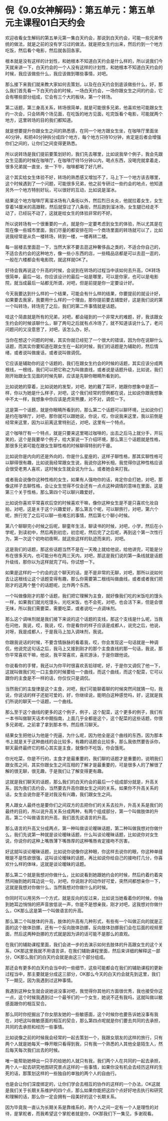# 倪《9.0女神解码》：第五单元：第五单元主课程01白天约会

欢迎收看女生解码的第五单元第一集白天约会，那说到白天约会，可能一些兄弟传统的做法，就是之前的没有学习过的做法，就是把女生约出来，然后约到一个地方吃饭，然后看个电影，然后就各回各家。

根本就是没有这样的计划性，和她根本不知道白天约会是什么样的，所以说我们今天就来讲一下，白天约会的一个人没有这样的计划性，和她根本不知道白天约会的时候，我应该做些什么，我应该做到哪些事情，对吧。

那么接下来我们就来教大家如何去策划，以及在白天约会到底该做些什么，好，那么我们首先看一下白天约会的时候，一场白天约会，一场你跟女生之间的约会，它会有哪些部分组成，它会有三个大的板块，第一个转场。

第二话题，第三身高关系，转场很简单，就是可能很多兄弟，他喜欢他可能跟女生约一次会，只会转两个场见面，在吃饭的地方见面，吃完饭看个电影，可能就两个地方，这里转场的目的我们都知道。

就是想要提升你跟女生之间的熟悉感，在同一个地方跟女生坐，在咖啡厅里面坐40分钟，和把40分钟拆分成四个地方，每个地方只待10分钟，肯定是后者会增强你们之间的，让你们之间变得更熟悉。

所以说转场是我们提前要策划好的，我们先去哪里，比如说我举个例子，我会先跟女生见面的时候在咖啡厅，在咖啡厅待15分钟以内，喝点东西，没喝完就拿着走，很多兄弟就一直坐，坐一下午，咖啡都喝了好几杯。

这个其实给女生体验不好，转场的熟悉感又增加不了，马上下一个地方该去哪里，这个时候遇到了一个问题，可能很多兄弟，他之前专研过一些约会的地点，他知道另外一个地方特别好玩，可以很好的互动，比如说是溜冰。

结果这个地方咖啡厅离溜冰场有八条街以外，然后烈日炎炎，他就拉着女生，女生穿着14厘米的高跟鞋，然后就穿过了八条街，然后跑到溜冰场，女生腿已经走不动了，已经玩不动了，这就是给女生的体验非常的不好。

所以说转场有一个很重要的一点，就是你一定要考虑到女生的体验，所以尤其是在现在像一些城市里面，我们尽量的都安排在同一个商场里面的转场就可以了，比如说我经常是从负一楼转场，转到一楼，一楼再转二楼。

每一层楼去里面逛一下，当然大家不要去逛这种奢侈品之类的，不适合你自己的，不适合去约会的这种地方，像一些小东西的店，一些精品店都是可以去逛一逛的，一般在六楼都会有电影院，就这样就OK了。

好待会我再说这个升高的时候，会说到在转场的过程当中该如何去升高，OK转场很简单，最后一站，你应该设计的最后一站是哪里，可以是你家，也可以是电影院，就当成最后一站都无所谓，对吧，但是前提是你一定要设计好。

今天我要达到什么样的一个结果，可能会有什么样的结果，你要提前的就设计好，如果要去我家，我要用什么样的一个理由，那你提前要去铺垫好，这是我们说的第一个叫转场，转场完了之后，我们的第二件事情就是话题。

哇这个简直就是所有的兄弟，对吧，都会碰到的一个非常大的难题，好，我该跟女生约会的时候该聊什么，聊了两句之后就有点冷场了，就不知道该说什么了，老问问题问的又没意思了，对吧，该怎么办，好。

当你在想这个问题的时候，其实你就已经犯了一个很大的错误，因为你在说聊什么话题，而其实你要知道在跟女生在一起的时候，我们的话题是为辅助的，然后情绪，或者说叫做废话，或者说叫做调侃。

它应该是辅助你的这个话题的，我们在跟女生约会的时候的话题，其实应该分成两根线，一根线，我们可以把它称之为叫做直线，或者说是话题升级，比如说，我们刚开始跟女生见面的时候先聊，应该是先聊你眼睛所看到的。

比如说她的穿着，比如说她的发型，对吧，她的戴了耳环，她跟你想象中是否一样，你以为她是什么样子，对吧，这个我们经常的惯例都在说，比如说你跟我想象中不太一样，我想象中你应该是虎背熊腰，对不对，调侃一下。

这是第一个话题，就是你眼睛所看到的，那么第二个话题可以聊环境，比如说你们是约在咖啡厅，对吧，那你就可以跟她说，你说，哎，你说我来这里，我以前倒是经常来这里，因为以前离这里特别近，对吧，这里有一个特点。

这个咖啡厅有一个特点，就是只要来这里喝过咖啡的，出去之后马上就分手，开玩笑的，这个是我要举个例子，给大家说一下介绍环境，那么第三个话题就是性格，那很多兄弟可能在跟女生聊性格的时候聊得特别的干瘪。

比如说你是内向的还是外向的，你是什么星座的，这样子聊性格，那其实聊性格可以聊得很有趣，比如说我经常跟女生说，我说你这种长相，我觉得你这种性格应该会很受老男人喜欢，这时候女生就会说为什么，或者她会来打我。

或者我会说像你这种性格的女生，如果有人强吻你的话，肯定你会打她，对吧，那像这样子去聊性格，会让女生觉得不仅会还有一点点这种调情的意味在里面，这是第三个关于性格，那么第四个可以聊兴趣爱好。

比如说你喜欢平常喜欢后空的时候喜欢干嘛，像你这种女生是不是只喜欢化妆自拍，对吧，这是关于这个兴趣爱好，那么第五个呢，可以聊旅行，对吧，第六个呢，旅行完了之后可以聊一些难忘的事情，然后第七个聊小时候。

第八个聊聊完小时候之后呢，聊童年生活，聊读书的时候，对吧，小学，然后在小学呢，到读初中，然后再到初恋，初恋呢，然后完了之后呢，再到这个第一次性行为，第一次这个初吻初夜啊，就这些这样的轨迹而来的，对吧。

这是我们的话题，那这些话题当然不是在一天晚上就给他说，给他讲完，可能是分布在很多天内，也可能分布在两三天内，对吧，那这是我们说的第一条线就是话题升级线，那你以为这样就完了吗，你试想一下。

如果是这样的一个约会的这个聊天的话，是不是非常的无聊，对吧，那所以说如何去让这根线让这个话题变得有趣，那么你需要第二根线叫做曲线，或者或者我们把刚才的这两个整个的话题呢，比作两个东西。

一个叫做像刚才的那个话题，我们把它理解为主食，就好像我们吃的米饭吃的馒头一样，如果我们就光吃馒头，光吃米饭，也不会死，对吧，也会活下来，但是会很无味，所以我们需要菜，需要吃菜，或者说吃一点调味剂。

那么这个调味剂就是我们接下来说的这个话题的支线，那这个支线是什么呢，当我在问他，我说，哎，我说，哎，你是看你的样子应该是成都人，说完之后，他说，对呀，我是成都人，于是我马上加入调味剂，我说。

你跟我说话的时候，不要含情脉脉的看着我，哎，你会发现这一句话就是一种调侃，他说完这句话之后，我马上又接到刚才的那个主食直线的那一句话，我说，那你平常喜欢干嘛，他说，我平常喜欢，喜欢游泳，于是你跟他说。

你说看你的手臂，我还以为你平时很喜欢丢铅球呢，好，于是你又调侃了他一下，这就叫做我们吃一口主食的时候要给一个曲线，而这个曲线，而这个配菜，它可以跟你的主食是不一样的话，你仅仅只是调侃。

当然我们的主旋律是这个主食，对吧，我们可能聊着聊的时候突然间就猜一句，我说，你说话的样子还挺可爱的，好，你继续说，能明白这种感觉吗，好，这就是我们所说的聊天一个话题，一个曲线。

那么至于这个曲线的更多的这个例子，例子，这个配菜，这个更多的例子，我们有一本书叫做聊天话术中期指南，上面几乎全都是这个，这个配菜的这些话题，你很多兄弟呢，之前拿了拿到那本书，然后练习聊天。

结果女生把他认为他是个兜逼，为什么呢，因为他全是这个曲线的东西，因为那本书上就是关于这种曲线的会比较多，有趣的话题会比较多，那么我依然要告诉你，聊天最终最终它的核心其实是主食，就像你不吃饭，你会饿死。

你光吃菜，你是不行的，主食才是最重要的，我们聊的话题才是重要的，说明我们跟女孩之间，其实你跟女生之间互相的了解才是最重要的，可是很多人的了解很了解的很无聊，很无趣，于是我们让了解变得更有趣。

这就是我们聊天的话题，那么我们的白天约会的最后一个组成部分就是，升高关系，因为我们去约会，当然要去升高你跟女生之间的关系，如果你不升高关系的话，女生会说你是不是对我没有兴趣，我们跟女生之间。

男人跟女人最终也是要你们之间双方的去把你们的关系去拉升，升高关系是我们的最终的目的，所以说升高关系分成两种，有两个组成部分，第一个叫做肢体的升高，第二个叫做语言的升高，我们首先说语言的升高。

那么语言的升高又分成两点，第一种叫做谈论暧昧话题，第二种叫做我想对你做什么，我们先说第一种就是谈论暧昧话题，什么叫谈论暧昧话题，比如说你对女生说，你说你的这种上嘴唇薄下嘴唇厚的这种嘴唇肯定接吻不厉害。

好这就叫谈论暧昧话题，比如说你说像你这种眼，你这样去说你的眼，你这种单缝眼是不是性欲很强，这叫谈论暧昧的话题，再比如说你给自己的接吻打几分，你喜欢什么样的体味，这就是谈论暧昧的话题。

那么第二个就是我想对你做什么，比如说看到她跟她约会的时候，然后约着约着突然间抽到她的耳边说一句，对吧，你说刚才的动作好可爱，突然间都想亲你一下，这就是我想对你做什么，当然我想对你做什么的时候。

你同时可以用另外一个方式，就是反向的反过来，比如说当她看着你的时候，你抽到她耳边悄悄的把声音放低说一声，你是不是想亲我，刚才对吧，这我想对你做什么，OK那么这是第一个叫做语言的升高。

那么第二个叫肢体的升高，肢体的升高有几种形式，有些有一个叫做正向的就是正面的这个肢体劲挪，还有一个反向肢体劲挪，反向肢体劲挪我们会在后面的视频里面，然后这两种劲挪的方式就是因为讲的话可能不是那么的直观。

在我们的辅助课程里面，我们会进一步的去演示如何去肢体的升高跟女生的这个关系，OK那这里我就不用语言讲，在我们辅助课程里面，然后来详细的解释这一部分，OK那么我们的白天约会就是由这三个部分组成。

那还会有更多的白天约会当中的一些细节，这些可能都会在我们的辅助课程的更新过程当中，那主要就是分成这三部分，OK那么今天的白天约会就先到这里，我们下一期见，因为我遇到过这种事情。

我遇到这种女生就会说她说没事对吧，我觉得你其他的方面很优秀，我也接受你这一点，这个时候我遇到过一个最爷们的一个女生，她说不还有我吗，这就叫做以敏感面跟你的相互契合。

那么同时你挖掘出了你女朋友她的一些敏感面，这个时候你也要告诉她没事有我在，对吧这叫做敏感面的相互的契合，那么第四点呢就是你们要去共同的去承担，共同的去承担和经历一些事情。

比如说像之前的时候我会经常的一起去策划一个，我跟女朋友的这样的旅行，只有两个人就是她每天一睁开眼只看得到我，只有我一个熟悉的人其他全是陌生人，然后每天每次我们出去的时候。

唯一能帮助她伸出一只手的给她的人就只有我，我们两个人在共同的一起去承担，两个人一起去研究地图研究景点这样的一些事情，如果你没有机会去经历这样的生死的话，那策划这样的一些独自的单独的两个人的自由行。

也是会让你们深度绑定的，让你们学会去相互的协作的这样的一个办法，OK这就是我们关于长期关系维护的四个点，那么如果你能把这四个点好好地去执行和研究和理解的话，那么你一定会拥有一段美好的这个长期关系。

因为毕竟我一直认为长期关系是靠维系的，两个人之间一定有一个人是理性的对待，是掌舵者，而我希望这个掌舵者就是你，OK那我们下一集见，多谢观看。

